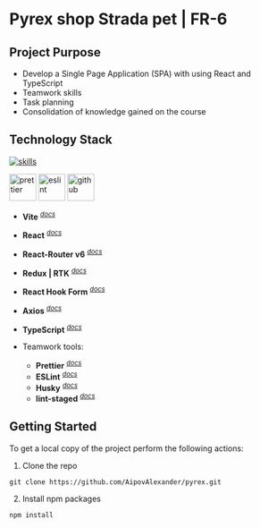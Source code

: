 # Pyrex shop Strada pet | FR-6

## Project Purpose

- Develop a Single Page Application (SPA) with using React and TypeScript
- Teamwork skills
- Task planning
- Consolidation of knowledge gained on the course

## Technology Stack

[![skills](https://skillicons.dev/icons?i=vite,react,redux,ts,html,css&theme=dark)](#technology-stack)</a>

<a href="#technology-stack" title="Prettier"><img src="https://github.com/get-icon/geticon/raw/master/icons/prettier.svg" alt="prettier" width="48px" height="48px"></a> <a href="https://www.typescriptlang.org/" title="ESLint"><img src="https://github.com/get-icon/geticon/raw/master/icons/eslint.svg" alt="eslint" width="48px" height="48px"></a> <a href="https://www.typescriptlang.org/" title="github"><img src="https://github.com/get-icon/geticon/raw/master/icons/github-icon.svg" alt="github" width="48px" height="48px"></a>

- **Vite** <sup>_[docs](https://vitejs.dev/)_</sup>
- **React** <sup>_[docs](https://react.dev/)_</sup>
- **React-Router v6** <sup>_[docs](https://reactrouter.com/en/main)_</sup>
- **Redux | RTK** <sup>_[docs](https://redux-toolkit.js.org/)_</sup>
- **React Hook Form** <sup>_[docs](https://react-hook-form.com/)_</sup>
- **Axios** <sup>_[docs](https://axios-http.com/ru/docs/intro)_</sup>
- **TypeScript** <sup>_[docs](https://www.typescriptlang.org/docs/handbook/typescript-from-scratch.html)_</sup>

- Teamwork tools:
  - **Prettier** <sup>_[docs](https://prettier.io/docs/en/)_</sup>
  - **ESLint** <sup>_[docs](https://eslint.org/docs/latest/use/core-concepts)_</sup>
  - **Husky** <sup>_[docs](https://typicode.github.io/husky/)_</sup>
  - **lint-staged** <sup>_[docs](https://github.com/okonet/lint-staged)_</sup>

## Getting Started

To get a local copy of the project perform the following actions:

1. Clone the repo

```
git clone https://github.com/AipovAlexander/pyrex.git
```

2. Install npm packages

```
npm install
```
